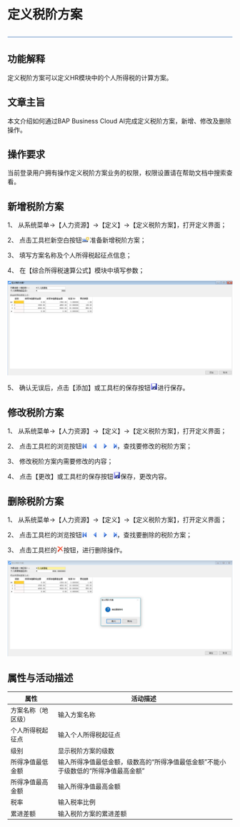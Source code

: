 # 定义税阶方案 

![img](zsk_rlzy_dy/common/headLine.png) 

## 功能解释 

定义税阶方案可以定义HR模块中的个人所得税的计算方案。

## 文章主旨 

本文介绍如何通过BAP Business Cloud AI完成定义税阶方案，新增、修改及删除操作。

## 操作要求 

当前登录用户拥有操作定义税阶方案业务的权限，权限设置请在帮助文档中搜索查看。

## 新增税阶方案 

1、 从系统菜单->【人力资源】->【定义】->【定义税阶方案】，打开定义界面；

2、 点击工具栏新空白按钮![img](zsk_rlzy_dy/common/新建.png)准备新增税阶方案；

3、 填写方案名称及个人所得税起征点信息；

4、 在【综合所得税速算公式】模块中填写参数；

![img](zsk_rlzy_dy/1101.png)

5、 确认无误后，点击【添加】或工具栏的保存按钮![img](zsk_rlzy_dy/common/保存.png)进行保存。

## 修改税阶方案 

1、 从系统菜单->【人力资源】->【定义】->【定义税阶方案】，打开定义界面；

2、 点击工具栏的浏览按钮![img](zsk_rlzy_dy/common/翻页.png)，查找要修改的税阶方案；

3、 修改税阶方案内需要修改的内容；

4、 点击【更改】或工具栏的保存按钮![img](zsk_rlzy_dy/common/保存.png)保存，更改内容。

## 删除税阶方案 

1、 从系统菜单->【人力资源】->【定义】->【定义税阶方案】，打开定义界面；

2、 点击工具栏的浏览按钮![img](zsk_rlzy_dy/common/翻页.png)，查找要删除的税阶方案；

3、 点击工具栏的![img](zsk_rlzy_dy/common/删除.png)按钮，进行删除操作。

![img](zsk_rlzy_dy/1102.png)

## 属性与活动描述 

| **属性**           | **活动描述**                                                 |
| ------------------ | ------------------------------------------------------------ |
| 方案名称（地区级） | 输入方案名称                                                 |
| 个人所得税起征点   | 输入个人所得税起征点                                         |
| 级别               | 显示税阶方案的级数                                           |
| 所得净值最低金额   | 输入所得净值最低金额，级数高的“所得净值最低金额”不能小于级数低的“所得净值最高金额” |
| 所得净值最高金额   | 输入所得净值最高金额                                         |
| 税率               | 输入税率比例                                                 |
| 累进差额           | 输入税阶方案的累进差额                                       |

 
